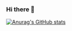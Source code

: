 ### Hi there 👋

[![Anurag's GitHub stats](https://github-readme-stats.vercel.app/api?username=vitorsoratto)](https://github.com/anuraghazra/github-readme-stats)

<!--
**vitorsoratto/vitorsoratto** is a ✨ _special_ ✨ repository because its `README.md` (this file) appears on your GitHub profile.

Here are some ideas to get you started:

- 🔭 I’m currently working on ...
- 🌱 I’m currently learning ...
- 👯 I’m looking to collaborate on ...
- 🤔 I’m looking for help with ...
- 💬 Ask me about ...
- 📫 How to reach me: ...
- 😄 Pronouns: ...
- ⚡ Fun fact: ...
-->
